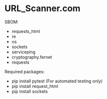 # URL_Scanner.com

SBOM:
* requests_html
* re
* os
* sockets
* serviceping
* cryptography.fernet
* requests


Required packages:
 * pip install pytest (For automated testing only)
 * pip install request_html
 * pip install sockets
